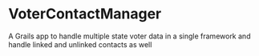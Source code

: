 VoterContactManager
===================

A Grails app to handle multiple state voter data in a single framework and handle linked and unlinked contacts as well